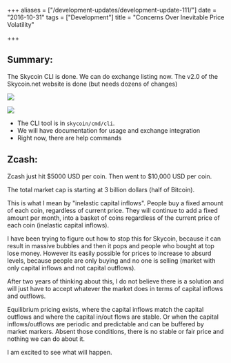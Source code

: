 +++
aliases = ["/development-updates/development-update-111/"]
date = "2016-10-31"
tags = ["Development"]
title = "Concerns Over Inevitable Price Volatility"

+++
## Summary:
The Skycoin CLI is done. We can do exchange listing now.
The v2.0 of the Skycoin.net website is done (but needs dozens of changes)

![](/img/dev-update-111-1.png)

![](/img/dev-update-111-2.png)

- The CLI tool is in `skycoin/cmd/cli`.
- We will have documentation for usage and exchange integration
- Right now, there are help commands

## Zcash:

Zcash just hit $5000 USD per coin. Then went to $10,000 USD per coin.

The total market cap is starting at 3 billion dollars (half of Bitcoin).

This is what I mean by "inelastic capital inflows". People buy a fixed amount of each coin, regardless of current price. They will continue to add a fixed amount per month, into a basket of coins regardless of the current price of each coin (inelastic capital inflows).

I have been trying to figure out how to stop this for Skycoin, because it can result in massive bubbles and then it pops and people who bought at top lose money. However its easily possible for prices to increase to absurd levels, because people are only buying and no one is selling (market with only capital inflows and not capital outflows).

After two years of thinking about this, I do not believe there is a solution and will just have to accept whatever the market does in terms of capital inflows and outflows.

Equilibrium pricing exists, where the capital inflows match the capital outflows and where the capital in/out flows are stable. Or when the capital inflows/outflows are periodic and predictable and can be buffered by market markers. Absent those conditions, there is no stable or fair price and nothing we can do about it.

I am excited to see what will happen.
